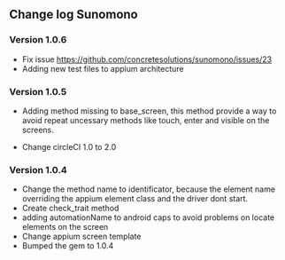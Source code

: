 ## Change log Sunomono

### Version 1.0.6

 - Fix issue https://github.com/concretesolutions/sunomono/issues/23
 - Adding new test files to appium architecture 


### Version 1.0.5

- Adding method missing to base_screen, this method provide a way
to avoid repeat uncessary methods like touch, enter and visible on the screens.

- Change circleCI 1.0 to 2.0

### Version 1.0.4

- Change the method name to identificator, because the element name
overriding the appium element class and the driver dont start.
- Create check_trait method
- adding automationName to android caps to avoid problems on locate
elements on the screen
- Change appium screen template
- Bumped the gem to 1.0.4

